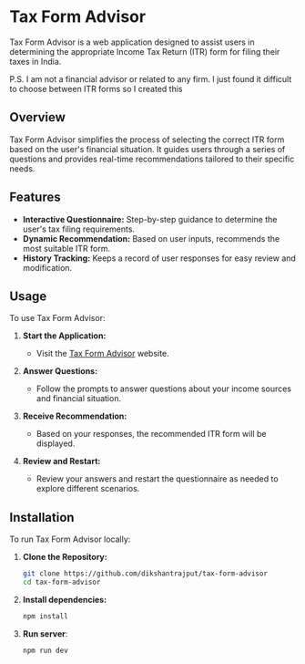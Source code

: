 # Tax Form Advisor

Tax Form Advisor is a web application designed to assist users in determining the appropriate Income Tax Return (ITR) form for filing their taxes in India.

P.S. I am not a financial advisor or related to any firm. I just found it difficult to choose between ITR forms so I created this
## Overview

Tax Form Advisor simplifies the process of selecting the correct ITR form based on the user's financial situation. It guides users through a series of questions and provides real-time recommendations tailored to their specific needs.

## Features

- **Interactive Questionnaire:** Step-by-step guidance to determine the user's tax filing requirements.
- **Dynamic Recommendation:** Based on user inputs, recommends the most suitable ITR form.
- **History Tracking:** Keeps a record of user responses for easy review and modification.

## Usage

To use Tax Form Advisor:

1. **Start the Application:**
   - Visit the [Tax Form Advisor](https://itr-advisor.vercel.app) website.
   
2. **Answer Questions:**
   - Follow the prompts to answer questions about your income sources and financial situation.
   
3. **Receive Recommendation:**
   - Based on your responses, the recommended ITR form will be displayed.
   
4. **Review and Restart:**
   - Review your answers and restart the questionnaire as needed to explore different scenarios.

## Installation

To run Tax Form Advisor locally:

1. **Clone the Repository:**

   ```bash
   git clone https://github.com/dikshantrajput/tax-form-advisor
   cd tax-form-advisor

2. **Install dependencies:**

   ```bash
   npm install

4. **Run server**:

   ```bash
   npm run dev
